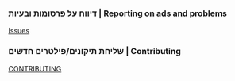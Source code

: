 ### דיווח על פרסומות ובעיות | Reporting on ads and problems

[Issues](https://github.com/easylist/EasyListHebrew/wiki)

### שליחת תיקונים/פילטרים חדשים | Contributing

[CONTRIBUTING](https://github.com/easylist/EasyListHebrew/blob/master/CONTRIBUTING.md)

